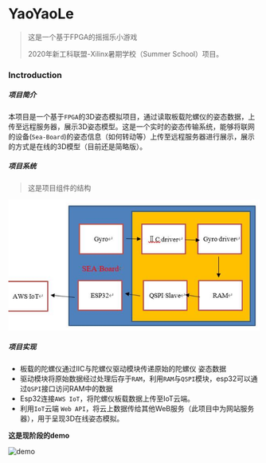 # YaoYaoLe
>  这是一个基于FPGA的摇摇乐小游戏 
>
> 2020年新工科联盟-Xilinx暑期学校（Summer School）项目。

### Inctroduction

##### 项目简介

本项目是一个基于`FPGA`的3D姿态模拟项目，通过读取板载陀螺仪的姿态数据，上传至远程服务器，展示3D姿态模型。这是一个实时的姿态传输系统，能够将联网的设备(`Sea-Board`)的姿态信息（如何转动等）上传至远程服务器进行展示，展示的方式是在线的3D模型（目前还是简略版）。



##### 项目系统

> 这是项目组件的结构

![system](system.jpg)



##### 项目实现

- 板载的陀螺仪通过IIC与陀螺仪驱动模块传递原始的陀螺仪 姿态数据
- 驱动模块将原始数据经过处理后存于`RAM`，利用`RAM`与`QSPI`模块，esp32可以通过`QSPI`接口访问RAM中的数据
- Esp32连接`AWS IoT`，将陀螺仪板载数据上传至IoT云端。
- 利用`IoT`云端 `Web API`，将云上数据传给其他WeB服务（此项目中为网站服务器），用于呈现3D在线姿态模拟。



__这是现阶段的demo__

![demo](demo_latest.gif)

